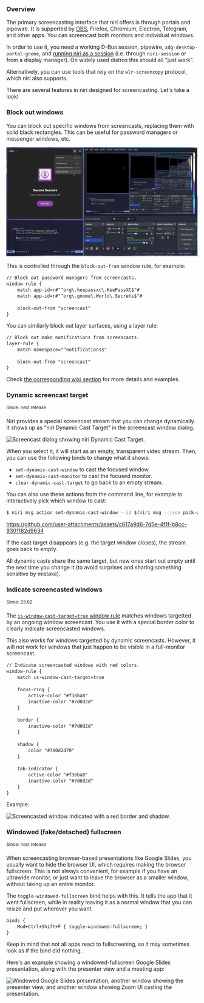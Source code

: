 ### Overview

The primary screencasting interface that niri offers is through portals and pipewire.
It is supported by [OBS], Firefox, Chromium, Electron, Telegram, and other apps.
You can screencast both monitors and individual windows.

In order to use it, you need a working D-Bus session, pipewire, `xdg-desktop-portal-gnome`, and [running niri as a session](./Getting-Started.md) (i.e. through `niri-session` or from a display manager).
On widely used distros this should all "just work".

Alternatively, you can use tools that rely on the `wlr-screencopy` protocol, which niri also supports.

There are several features in niri designed for screencasting.
Let's take a look!

### Block out windows

You can block out specific windows from screencasts, replacing them with solid black rectangles.
This can be useful for password managers or messenger windows, etc.

![Screenshot showing a window visible normally, but blocked out on OBS.](./img/block-out-from-screencast.png)

This is controlled through the `block-out-from` window rule, for example:

```kdl
// Block out password managers from screencasts.
window-rule {
    match app-id=r#"^org\.keepassxc\.KeePassXC$"#
    match app-id=r#"^org\.gnome\.World\.Secrets$"#

    block-out-from "screencast"
}
```

You can similarly block out layer surfaces, using a layer rule:

```kdl
// Block out mako notifications from screencasts.
layer-rule {
    match namespace="^notifications$"

    block-out-from "screencast"
}
```

Check [the corresponding wiki section](./Configuration:-Window-Rules.md#block-out-from) for more details and examples.

### Dynamic screencast target

<sup>Since: next release</sup>

Niri provides a special screencast stream that you can change dynamically.
It shows up as "niri Dynamic Cast Target" in the screencast window dialog.

![Screencast dialog showing niri Dynamic Cast Target.](https://github.com/user-attachments/assets/e236ce74-98ec-4f3a-a99b-29ac1ff324dd)

When you select it, it will start as an empty, transparent video stream.
Then, you can use the following binds to change what it shows:

- `set-dynamic-cast-window` to cast the focused window.
- `set-dynamic-cast-monitor` to cast the focused monitor.
- `clear-dynamic-cast-target` to go back to an empty stream.

You can also use these actions from the command line, for example to interactively pick which window to cast:

```sh
$ niri msg action set-dynamic-cast-window --id $(niri msg --json pick-window | jq .id)
```

https://github.com/user-attachments/assets/c617a9d6-7d5e-4f1f-b8cc-9301182d9634

If the cast target disappears (e.g. the target window closes), the stream goes back to empty.

All dynamic casts share the same target, but new ones start out empty until the next time you change it (to avoid surprises and sharing something sensitive by mistake).

### Indicate screencasted windows

<sup>Since: 25.02</sup>

The [`is-window-cast-target=true` window rule](./Configuration:-Window-Rules.md#is-window-cast-target) matches windows targetted by an ongoing window screencast.
You use it with a special border color to clearly indicate screencasted windows.

This also works for windows targetted by dynamic screencasts.
However, it will not work for windows that just happen to be visible in a full-monitor screencast.

```kdl
// Indicate screencasted windows with red colors.
window-rule {
    match is-window-cast-target=true

    focus-ring {
        active-color "#f38ba8"
        inactive-color "#7d0d2d"
    }

    border {
        inactive-color "#7d0d2d"
    }

    shadow {
        color "#7d0d2d70"
    }

    tab-indicator {
        active-color "#f38ba8"
        inactive-color "#7d0d2d"
    }
}
```

Example:

![Screencasted window indicated with a red border and shadow.](https://github.com/user-attachments/assets/375b381e-3a87-4e94-8676-44404971d893)

### Windowed (fake/detached) fullscreen

<sup>Since: next release</sup>

When screencasting browser-based presentations like Google Slides, you usually want to hide the browser UI, which requires making the browser fullscreen.
This is not always convenient, for example if you have an ultrawide monitor, or just want to leave the browser as a smaller window, without taking up an entire monitor.

The `toggle-windowed-fullscreen` bind helps with this.
It tells the app that it went fullscreen, while in reality leaving it as a normal window that you can resize and put wherever you want.

```kdl
binds {
    Mod+Ctrl+Shift+F { toggle-windowed-fullscreen; }
}
```

Keep in mind that not all apps react to fullscreening, so it may sometimes look as if the bind did nothing.

Here's an example showing a windowed-fullscreen Google Slides presentation, along with the presenter view and a meeting app:

![Windowed Google Slides presentation, another window showing the presenter view, and another window showing Zoom UI casting the presentation.](https://github.com/user-attachments/assets/b2b49eea-f5a0-4c0a-b537-51fd1949a59d)

[OBS]: https://obsproject.com/
